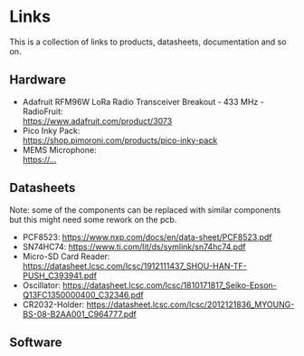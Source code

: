 Links
=====

This is a collection of links to products, datasheets, documentation and so on.


Hardware
--------

- Adafruit RFM96W LoRa Radio Transceiver Breakout - 433 MHz - RadioFruit:  
  <https://www.adafruit.com/product/3073>
- Pico Inky Pack:  
  <https://shop.pimoroni.com/products/pico-inky-pack>
- MEMS Microphone:  
  <https://...>


Datasheets
----------

Note: some of the components can be replaced with similar components but this might
need some rework on the pcb.

- PCF8523: <https://www.nxp.com/docs/en/data-sheet/PCF8523.pdf>
- SN74HC74: <https://www.ti.com/lit/ds/symlink/sn74hc74.pdf>
- Micro-SD Card Reader: <https://datasheet.lcsc.com/lcsc/1912111437_SHOU-HAN-TF-PUSH_C393941.pdf>
- Oscillator: <https://datasheet.lcsc.com/lcsc/1810171817_Seiko-Epson-Q13FC1350000400_C32346.pdf>
- CR2032-Holder: <https://datasheet.lcsc.com/lcsc/2012121836_MYOUNG-BS-08-B2AA001_C964777.pdf>


Software
--------


